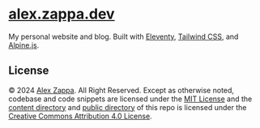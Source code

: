# [alex.zappa.dev](https://alex.zappa.dev/)

My personal website and blog. Built with [Eleventy](https://www.11ty.dev/), [Tailwind CSS](https://tailwindcss.com/), and [Alpine.js](https://alpinejs.dev/).

## License

© 2024 [Alex Zappa](https://github.com/reatlat).
All Right Reserved.
Except as otherwise noted,
codebase and code snippets are licensed under
the [MIT License](https://opensource.org/licenses/MIT)
and the [content directory](./src/content/) and [public directory](./src/public/) of this repo is licensed under
the [Creative Commons Attribution 4.0 License](https://creativecommons.org/licenses/by/4.0/).
